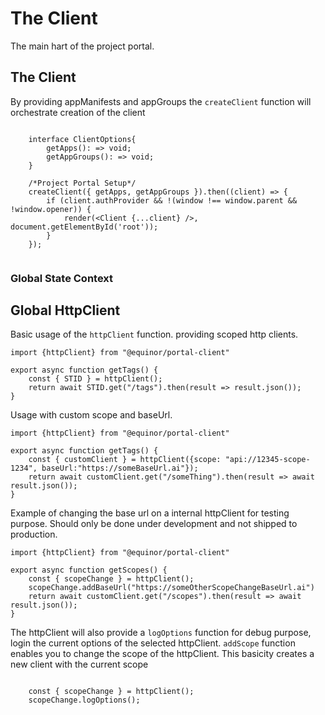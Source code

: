 # The Client 

The main hart of the project portal.


## The Client

By providing appManifests and appGroups the `createClient` function will
orchestrate creation of the client

```TS

    interface ClientOptions{
        getApps(): => void;
        getAppGroups(): => void;
    }

    /*Project Portal Setup*/
    createClient({ getApps, getAppGroups }).then((client) => {
        if (client.authProvider && !(window !== window.parent && !window.opener)) {
            render(<Client {...client} />, document.getElementById('root'));
        }
    });
    
```
### Global State Context 



## Global HttpClient

Basic usage of the `httpClient` function. providing scoped http clients.

```TS
import {httpClient} from "@equinor/portal-client"

export async function getTags() {
    const { STID } = httpClient();
    return await STID.get("/tags").then(result => result.json());
}

```

Usage with custom scope and baseUrl.

```TS
import {httpClient} from "@equinor/portal-client"

export async function getTags() {
    const { customClient } = httpClient({scope: "api://12345-scope-1234", baseUrl:"https://someBaseUrl.ai"});
    return await customClient.get("/someThing").then(result => await result.json());
}

```

Example of changing the base url on a internal httpClient for testing purpose.
Should only be done under development and not shipped to production.


```TS
import {httpClient} from "@equinor/portal-client"

export async function getScopes() {
    const { scopeChange } = httpClient();
    scopeChange.addBaseUrl("https://someOtherScopeChangeBaseUrl.ai")
    return await customClient.get("/scopes").then(result => await result.json());
}

```

The httpClient will also provide a `logOptions` function for debug purpose, login the current options of the selected httpClient.
`addScope` function enables you to change the scope of the httpClient. This basicity creates a new client with the current scope 


```TS
    
    const { scopeChange } = httpClient();
    scopeChange.logOptions();

```


